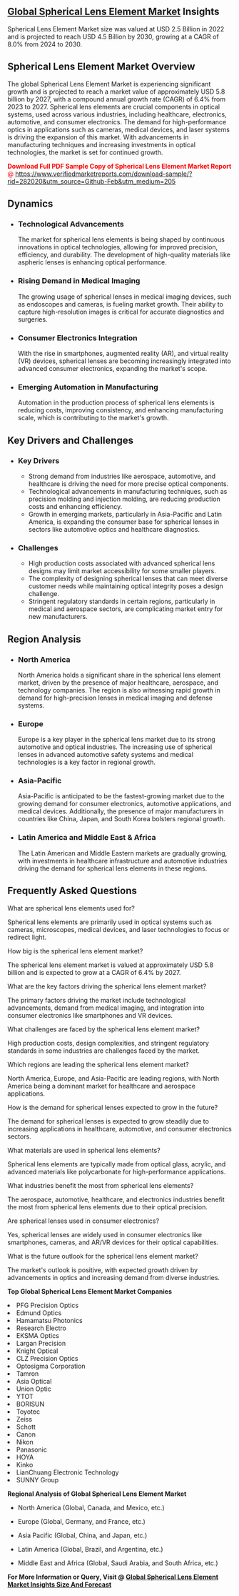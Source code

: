 <h2><a href="https://www.verifiedmarketreports.com/download-sample/?rid=282020&amp;utm_source=Github&amp;utm_medium=205" target="_blank">Global Spherical Lens Element Market</a> Insights</h2><p>Spherical Lens Element Market size was valued at USD 2.5 Billion in 2022 and is projected to reach USD 4.5 Billion by 2030, growing at a CAGR of 8.0% from 2024 to 2030.</p><p> <h2>Spherical Lens Element Market Overview</h2> <p>The global Spherical Lens Element Market is experiencing significant growth and is projected to reach a market value of approximately USD 5.8 billion by 2027, with a compound annual growth rate (CAGR) of 6.4% from 2023 to 2027. Spherical lens elements are crucial components in optical systems, used across various industries, including healthcare, electronics, automotive, and consumer electronics. The demand for high-performance optics in applications such as cameras, medical devices, and laser systems is driving the expansion of this market. With advancements in manufacturing techniques and increasing investments in optical technologies, the market is set for continued growth.</p> <p><p><span class=""><span style="color: #ff0000;"><strong>Download Full PDF Sample Copy of Spherical Lens Element Market Report</strong> @ </span><a href="https://www.verifiedmarketreports.com/download-sample/?rid=282020&amp;utm_source=Github-Feb&amp;utm_medium=205" target="_blank">https://www.verifiedmarketreports.com/download-sample/?rid=282020&amp;utm_source=Github-Feb&amp;utm_medium=205</a></span></p></p> <h2>Dynamics</h2> <ul> <li><h3>Technological Advancements</h3> The market for spherical lens elements is being shaped by continuous innovations in optical technologies, allowing for improved precision, efficiency, and durability. The development of high-quality materials like aspheric lenses is enhancing optical performance.</li> <li><h3>Rising Demand in Medical Imaging</h3> The growing usage of spherical lenses in medical imaging devices, such as endoscopes and cameras, is fueling market growth. Their ability to capture high-resolution images is critical for accurate diagnostics and surgeries.</li> <li><h3>Consumer Electronics Integration</h3> With the rise in smartphones, augmented reality (AR), and virtual reality (VR) devices, spherical lenses are becoming increasingly integrated into advanced consumer electronics, expanding the market's scope.</li> <li><h3>Emerging Automation in Manufacturing</h3> Automation in the production process of spherical lens elements is reducing costs, improving consistency, and enhancing manufacturing scale, which is contributing to the market's growth.</li> </ul> <h2>Key Drivers and Challenges</h2> <ul> <li><h3>Key Drivers</h3> <ul> <li>Strong demand from industries like aerospace, automotive, and healthcare is driving the need for more precise optical components.</li> <li>Technological advancements in manufacturing techniques, such as precision molding and injection molding, are reducing production costs and enhancing efficiency.</li> <li>Growth in emerging markets, particularly in Asia-Pacific and Latin America, is expanding the consumer base for spherical lenses in sectors like automotive optics and healthcare diagnostics.</li> </ul> </li> <li><h3>Challenges</h3> <ul> <li>High production costs associated with advanced spherical lens designs may limit market accessibility for some smaller players.</li> <li>The complexity of designing spherical lenses that can meet diverse customer needs while maintaining optical integrity poses a design challenge.</li> <li>Stringent regulatory standards in certain regions, particularly in medical and aerospace sectors, are complicating market entry for new manufacturers.</li> </ul> </li> </ul> <h2>Region Analysis</h2> <ul> <li><h3>North America</h3> North America holds a significant share in the spherical lens element market, driven by the presence of major healthcare, aerospace, and technology companies. The region is also witnessing rapid growth in demand for high-precision lenses in medical imaging and defense systems.</li> <li><h3>Europe</h3> Europe is a key player in the spherical lens market due to its strong automotive and optical industries. The increasing use of spherical lenses in advanced automotive safety systems and medical technologies is a key factor in regional growth.</li> <li><h3>Asia-Pacific</h3> Asia-Pacific is anticipated to be the fastest-growing market due to the growing demand for consumer electronics, automotive applications, and medical devices. Additionally, the presence of major manufacturers in countries like China, Japan, and South Korea bolsters regional growth.</li> <li><h3>Latin America and Middle East & Africa</h3> The Latin American and Middle Eastern markets are gradually growing, with investments in healthcare infrastructure and automotive industries driving the demand for spherical lens elements in these regions.</li> </ul> <h2>Frequently Asked Questions</h2> <p>What are spherical lens elements used for?</p> <p>Spherical lens elements are primarily used in optical systems such as cameras, microscopes, medical devices, and laser technologies to focus or redirect light.</p> <p>How big is the spherical lens element market?</p> <p>The spherical lens element market is valued at approximately USD 5.8 billion and is expected to grow at a CAGR of 6.4% by 2027.</p> <p>What are the key factors driving the spherical lens element market?</p> <p>The primary factors driving the market include technological advancements, demand from medical imaging, and integration into consumer electronics like smartphones and VR devices.</p> <p>What challenges are faced by the spherical lens element market?</p> <p>High production costs, design complexities, and stringent regulatory standards in some industries are challenges faced by the market.</p> <p>Which regions are leading the spherical lens element market?</p> <p>North America, Europe, and Asia-Pacific are leading regions, with North America being a dominant market for healthcare and aerospace applications.</p> <p>How is the demand for spherical lenses expected to grow in the future?</p> <p>The demand for spherical lenses is expected to grow steadily due to increasing applications in healthcare, automotive, and consumer electronics sectors.</p> <p>What materials are used in spherical lens elements?</p> <p>Spherical lens elements are typically made from optical glass, acrylic, and advanced materials like polycarbonate for high-performance applications.</p> <p>What industries benefit the most from spherical lens elements?</p> <p>The aerospace, automotive, healthcare, and electronics industries benefit the most from spherical lens elements due to their optical precision.</p> <p>Are spherical lenses used in consumer electronics?</p> <p>Yes, spherical lenses are widely used in consumer electronics like smartphones, cameras, and AR/VR devices for their optical capabilities.</p> <p>What is the future outlook for the spherical lens element market?</p> <p>The market's outlook is positive, with expected growth driven by advancements in optics and increasing demand from diverse industries.</p> </p><p><strong>Top Global Spherical Lens Element Market Companies</strong></p><div data-test-id=""><p><li>PFG Precision Optics</li><li> Edmund Optics</li><li> Hamamatsu Photonics</li><li> Research Electro</li><li> EKSMA Optics</li><li> Largan Precision</li><li> Knight Optical</li><li> CLZ Precision Optics</li><li> Optosigma Corporation</li><li> Tamron</li><li> Asia Optical</li><li> Union Optic</li><li> YTOT</li><li> BORISUN</li><li> Toyotec</li><li> Zeiss</li><li> Schott</li><li> Canon</li><li> Nikon</li><li> Panasonic</li><li> HOYA</li><li> Kinko</li><li> LianChuang Electronic Technology</li><li> SUNNY Group</li></p><div><strong>Regional Analysis of&nbsp;Global Spherical Lens Element Market</strong></div><ul><li dir="ltr"><p dir="ltr">North America&nbsp;(Global, Canada, and Mexico, etc.)</p></li><li dir="ltr"><p dir="ltr">Europe (Global, Germany, and France, etc.)</p></li><li dir="ltr"><p dir="ltr">Asia Pacific&nbsp;(Global, China, and Japan, etc.)</p></li><li dir="ltr"><p dir="ltr">Latin America&nbsp;(Global, Brazil, and Argentina, etc.)</p></li><li dir="ltr">Middle East and Africa&nbsp;(Global, Saudi Arabia, and South Africa, etc.)</li></ul><p><strong>For More Information or Query, Visit @&nbsp;</strong><strong><a href="https://www.verifiedmarketreports.com/product/spherical-lens-element-market/?utm_source=Github&amp;utm_medium=205" target="_blank">Global Spherical Lens Element Market Insights Size And Forecast</a></strong></p></div>
